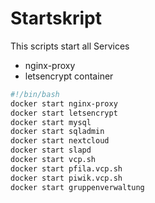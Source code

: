# Startskript
This scripts start all Services

- nginx-proxy
- letsencrypt container


``` bash
#!/bin/bash
docker start nginx-proxy
docker start letsencrypt
docker start mysql
docker start sqladmin
docker start nextcloud
docker start slapd
docker start vcp.sh
docker start pfila.vcp.sh
docker start piwik.vcp.sh
docker start gruppenverwaltung
```
